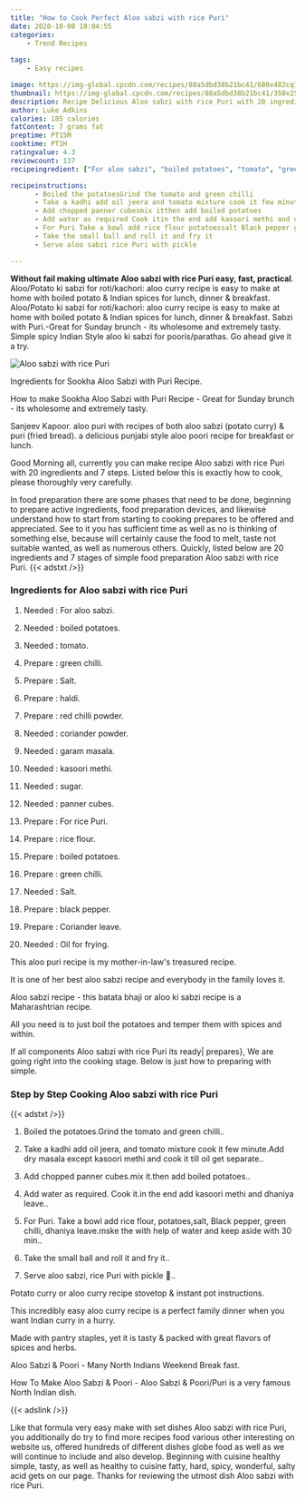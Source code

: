 ```yaml
---
title: "How to Cook Perfect Aloo sabzi with rice Puri"
date: 2020-10-08 18:04:55
categories:
    - Trend Recipes
    
tags:
    - Easy recipes

image: https://img-global.cpcdn.com/recipes/88a5dbd38b21bc41/680x482cq70/aloo-sabzi-with-rice-puri-recipe-main-photo.jpg
thumbnail: https://img-global.cpcdn.com/recipes/88a5dbd38b21bc41/350x250cq70/aloo-sabzi-with-rice-puri-recipe-main-photo.jpg
description: Recipe Delicious Aloo sabzi with rice Puri with 20 ingredients and 7 stages of easy cooking.
author: Luke Adkins
calories: 185 calories
fatContent: 7 grams fat
preptime: PT15M
cooktime: PT1H
ratingvalue: 4.3
reviewcount: 137
recipeingredient: ["For aloo sabzi", "boiled potatoes", "tomato", "green chilli", "Salt", "haldi", "red chilli powder", "coriander powder", "garam masala", "kasoori methi", "sugar", "panner cubes", "For rice Puri", "rice flour", "boiled potatoes", "green chilli", "Salt", "black pepper", "Coriander leave", "Oil for frying"]

recipeinstructions: 
      - Boiled the potatoesGrind the tomato and green chilli 
      - Take a kadhi add oil jeera and tomato mixture cook it few minuteAdd dry masala except kasoori methi and cook it till oil get separate 
      - Add chopped panner cubesmix itthen add boiled potatoes 
      - Add water as required Cook itin the end add kasoori methi and dhaniya leave 
      - For Puri Take a bowl add rice flour potatoessalt Black pepper green chilli dhaniya leavemske the with help of water and keep aside with 30 min 
      - Take the small ball and roll it and fry it 
      - Serve aloo sabzi rice Puri with pickle 

---
```




**Without fail making ultimate Aloo sabzi with rice Puri easy, fast, practical**. Aloo/Potato ki sabzi for roti/kachori: aloo curry recipe is easy to make at home with boiled potato &amp; Indian spices for lunch, dinner &amp; breakfast. Aloo/Potato ki sabzi for roti/kachori: aloo curry recipe is easy to make at home with boiled potato &amp; Indian spices for lunch, dinner &amp; breakfast. Sabzi with Puri.-Great for Sunday brunch - its wholesome and extremely tasty. Simple spicy Indian Style aloo ki sabzi for pooris/parathas. Go ahead give it a try.


![Aloo sabzi with rice Puri](https://img-global.cpcdn.com/recipes/88a5dbd38b21bc41/680x482cq70/aloo-sabzi-with-rice-puri-recipe-main-photo.jpg "Aloo sabzi with rice Puri")



Ingredients for Sookha Aloo Sabzi with Puri Recipe.

How to make Sookha Aloo Sabzi with Puri Recipe - Great for Sunday brunch - its wholesome and extremely tasty.

Sanjeev Kapoor. aloo puri with recipes of both aloo sabzi (potato curry) &amp; puri (fried bread). a delicious punjabi style aloo poori recipe for breakfast or lunch.


Good Morning all, currently you can make recipe Aloo sabzi with rice Puri with 20 ingredients and 7 steps. Listed below this is exactly how to cook, please thoroughly very carefully.

In food preparation there are some phases that need to be done, beginning to prepare active ingredients, food preparation devices, and likewise understand how to start from starting to cooking prepares to be offered and appreciated. See to it you has sufficient time as well as no is thinking of something else, because will certainly cause the food to melt, taste not suitable wanted, as well as numerous others. Quickly, listed below are 20 ingredients and 7 stages of simple food preparation Aloo sabzi with rice Puri.
{{< adstxt />}}

### Ingredients for Aloo sabzi with rice Puri


1. Needed  : For aloo sabzi.

1. Needed  : boiled potatoes.

1. Needed  : tomato.

1. Prepare  : green chilli.

1. Prepare  : Salt.

1. Prepare  : haldi.

1. Prepare  : red chilli powder.

1. Needed  : coriander powder.

1. Needed  : garam masala.

1. Needed  : kasoori methi.

1. Needed  : sugar.

1. Needed  : panner cubes.

1. Prepare  : For rice Puri.

1. Prepare  : rice flour.

1. Prepare  : boiled potatoes.

1. Prepare  : green chilli.

1. Needed  : Salt.

1. Prepare  : black pepper.

1. Prepare  : Coriander leave.

1. Needed  : Oil for frying.


This aloo puri recipe is my mother-in-law&#39;s treasured recipe.

It is one of her best aloo sabzi recipe and everybody in the family loves it.

Aloo sabzi recipe - this batata bhaji or aloo ki sabzi recipe is a Maharashtrian recipe.

All you need is to just boil the potatoes and temper them with spices and within.


If all components Aloo sabzi with rice Puri its ready| prepares}, We are going right into the cooking stage. Below is just how to preparing with simple.

### Step by Step Cooking Aloo sabzi with rice Puri

{{< adstxt />}}


1. Boiled the potatoes.Grind the tomato and green chilli..



1. Take a kadhi add oil jeera, and tomato mixture cook it few minute.Add dry masala except kasoori methi and cook it till oil get separate..



1. Add chopped panner cubes.mix it.then add boiled potatoes..



1. Add water as required. Cook it.in the end add kasoori methi and dhaniya leave..



1. For Puri. Take a bowl add rice flour, potatoes,salt, Black pepper, green chilli, dhaniya leave.mske the with help of water and keep aside with 30 min..



1. Take the small ball and roll it and fry it..



1. Serve aloo sabzi, rice Puri with pickle 🤤..




Potato curry or aloo curry recipe stovetop &amp; instant pot instructions.

This incredibly easy aloo curry recipe is a perfect family dinner when you want Indian curry in a hurry.

Made with pantry staples, yet it is tasty &amp; packed with great flavors of spices and herbs.

Aloo Sabzi &amp; Poori - Many North Indians Weekend Break fast.

How To Make Aloo Sabzi &amp; Poori - Aloo Sabzi &amp; Poori/Puri is a very famous North Indian dish.


{{< adslink />}}

Like that formula very easy make with set dishes Aloo sabzi with rice Puri, you additionally do try to find more recipes food various other interesting on website us, offered hundreds of different dishes globe food as well as we will continue to include and also develop. Beginning with cuisine healthy simple, tasty, as well as healthy to cuisine fatty, hard, spicy, wonderful, salty acid gets on our page. Thanks for reviewing the utmost dish Aloo sabzi with rice Puri.
